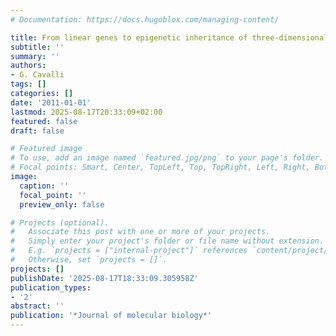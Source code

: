```yaml
---
# Documentation: https://docs.hugoblox.com/managing-content/

title: From linear genes to epigenetic inheritance of three-dimensional epigenomes
subtitle: ''
summary: ''
authors:
- G. Cavalli
tags: []
categories: []
date: '2011-01-01'
lastmod: 2025-08-17T20:33:09+02:00
featured: false
draft: false

# Featured image
# To use, add an image named `featured.jpg/png` to your page's folder.
# Focal points: Smart, Center, TopLeft, Top, TopRight, Left, Right, BottomLeft, Bottom, BottomRight.
image:
  caption: ''
  focal_point: ''
  preview_only: false

# Projects (optional).
#   Associate this post with one or more of your projects.
#   Simply enter your project's folder or file name without extension.
#   E.g. `projects = ["internal-project"]` references `content/project/deep-learning/index.md`.
#   Otherwise, set `projects = []`.
projects: []
publishDate: '2025-08-17T18:33:09.305958Z'
publication_types:
- '2'
abstract: ''
publication: '*Journal of molecular biology*'
---
```


